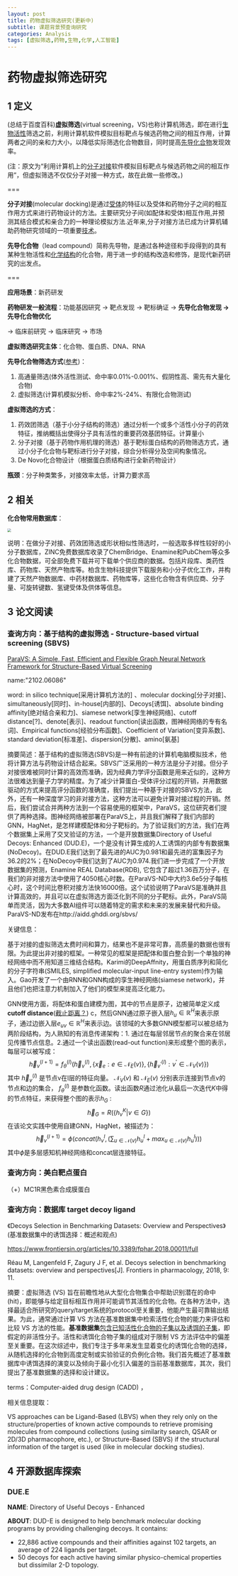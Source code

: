 ```yaml
---
layout: post
title: 药物虚拟筛选研究(更新中)
subtitle: 课题背景预查询研究
categories: Analysis
tags: [虚拟筛选,药物,生物,化学,人工智能]
---
```


# 药物虚拟筛选研究

## 1 定义

(总结于百度百科)**虚拟筛选**(virtual screening，VS)也称计算机筛选，即在进行[生物活性](https://baike.baidu.com/item/生物活性/5773318)筛选之前，利用计算机软件模拟目标靶点与候选药物之间的相互作用，计算两者之间的亲和力大小，以降低实际筛选化合物数目，同时提高[先导化合物](https://baike.baidu.com/item/先导化合物/259345)发现效率。

(注：原文为“利用计算机上的[分子对接](https://baike.baidu.com/item/分子对接/9987909)软件模拟目标靶点与候选药物之间的相互作用”，但虚拟筛选不仅仅分子对接一种方式，故在此做一些修改。)

===

**分子对接**(molecular docking)是通过[受体](https://baike.baidu.com/item/受体/454383)的特征以及受体和药物分子之间的相互作用方式来进行药物设计的方法。主要研究分子间(如配体和受体)相互作用,并预测其结合模式和亲合力的一种理论模拟方法.近年来,分子对接方法已成为计算机辅助药物研究领域的一项重要[技术](https://baike.baidu.com/item/技术/832247)。

**先导化合物**（lead compound）简称先导物，是通过各种途径和手段得到的具有某种生物活性和[化学结构](https://baike.baidu.com/item/化学结构)的化合物，用于进一步的结构改造和修饰，是现代新药研究的出发点。

===

**应用场景**：新药研发

**药物研发一般流程**：功能基因研究 -> 靶点发现 -> 靶标确证 -> **先导化合物发现 -> 先导化合物优化**

-> 临床前研究 -> 临床研究 -> 市场

**虚拟筛选研究主体**：化合物、蛋白质、DNA、RNA

**先导化合物筛选方式**([参考](https://wenku.baidu.com/view/f69f699e81c758f5f61f67bb.html))：

1. 高通量筛选(体外活性测试、命中率0.01%-0.001%、假阴性高、需先有大量化合物) 
2. 虚拟筛选(计算机模拟分析、命中率2%-24%、有限化合物测试)

**虚拟筛选的方式**：

1. 药效团筛选（基于小分子结构的筛选）通过分析一个或多个活性小分子的药效特征，推纳概括出使得分子具有活性的重要药效基团特征。计算量小
2. 分子对接（基于药物作用机理的筛选）基于靶标蛋白结构的药物筛选方式，通过小分子化合物与靶标进行分子对接，综合分析得分及空间构象情况。
3. De Novo化合物设计（根据蛋白质结构进行全新药物设计）

**瓶颈**：分子种类繁多，对接效率太低，计算力要求高



## 2 相关

**化合物常用数据库**：

<img src="../assets/images/blogimg/1-Database.png" style="zoom:50%;" />

说明：在做分子对接、药效团筛选或形状相似性筛选时，一般选取多样性较好的小分子数据库，ZINC免费数据库收录了ChemBridge、Enamine和PubChem等众多化合物数据，可全部免费下载并可下载单个供应商的数据。包括片段库、类药性库、药物库、天然产物库等。柏含生物科技提供下载服务和小分子优化工作，并构建了天然产物数据库、中药材数据库、药物库等，这些化合物含有供应商、分子量、可旋转键数、氢键受体及供体等信息。

## 3 论文阅读

### **查询方向：基于结构的虚拟筛选 - Structure-based virtual screening (SBVS)**

[ParaVS: A Simple, Fast, Efficient and Flexible Graph Neural Network Framework for Structure-Based Virtual Screening](https://arxiv.org/abs/2102.06086)

name:"2102.06086"

word: in silico technique[采用计算机方法的] 、molecular docking[分子对接]、simultaneously[同时]、in-house[内部的]、Decoys[诱饵]、absolute binding affinity[绝对结合亲和力]、siamese network[孪生神经网络]、cutoff distance[?]、denote[表示]、readout function[读出函数，图神经网络的专有名词]、Empirical functions[经验分布函数]、Coefficient of Variation[变异系数]、standard deviation[标准差]、dispersion[分散]、amino[氨基]

摘要简述：基于结构的虚拟筛选(SBVS)是一种有前途的计算机电脑模拟技术，他将计算方法与药物设计结合起来。SBVS广泛采用的一种方法是分子对接。但分子对接很难被同时计算的高效而准确，因为经典力学评分函数是用来近似的，这种方法很难达到量子力学的精度。为了减少计算蛋白-受体评分过程的开销，并用数据驱动的方式来提高评分函数的准确度，我们提出一种基于对接的SBVS方法，此外，还有一种深度学习的非对接方法，这种方法可以避免计算对接过程的开销。然后，我们尝试合并两种方法到一个容易使用的框架中，ParaVS，这位研究者们提供了两种选择。图神经网络被部署在ParaVS上，并且我们解释了我们内部的GNN，HagNet，是怎样建模配体和分子靶标的。为了验证我们的方法，我们在两个数据集上采用了交叉验证的方法，一个是开放数据集Directory of Useful Decoys: Enhanced (DUD.E)，一个是没有计算生成的人工诱饵的内部专有数据集(NoDecoy)。在DUD.E我们达到了最先进的AUC为0.981和最先进的富集因子为36.2的2%；在NoDecoy中我们达到了AUC为0.974.我们进一步完成了一个开放数据集的预测，Enamine REAL Database(RDB), 它包含了超过1.36百万分子，在我们的非对接方法中使用了4050核心时数。在ParaVS-ND中大约3.6e5分子每核心时，这个时间比卷积对接方法快16000倍。这个试验说明了ParaVS是准确并且计算高效的，并且可以在虚拟筛选方面泛化到不同的分子靶标。此外，ParaVS简单而灵活，因为大多数AI组件可以随着特定的需求和未来的发展来替代和升级。ParaVS-ND发布在http://aidd.ghddi.org/sbvs/

关键信息：

基于对接的虚拟筛选太费时间和算力，结果也不是非常可靠，高质量的数据也很有限。为此提出非对接的框架。一种常见的框架是把配体和蛋白整合到一个单独的神经网络中而不用知道三维结合结构。Karimi的DeepAffnity，用蛋白质序列和简化的分子字符串(SMILES, simplified molecular-input line-entry system)作为输入。Gao开发了一个由RNN和GNN构成的孪生神经网络(siamese network)，并且他们也把注意力机制加入了他们的模型来提高泛化能力。

GNN使用方面，将配体和蛋白建模为图，其中的节点是原子，边被简单定义成**cutoff distance**([截止距离？](https://en.wikipedia.org/wiki/Cutoff_(physics))) c，然后GNN通过原子嵌入层$h_u \in \mathbb{R}^H$来表示原子，通过边嵌入层$e_{uv} \in \mathbb{R}^H$来表示边。该领域的大多数GNN模型都可以被总结为两阶段结构，为人熟知的有消息传递架构：1. 通过在每层邻居节点的聚合来在邻居见传播节点信息。2.通过一个读出函数(read-out function)来形成整个图的表示，每层可以被写成：
$$
\vec{h}_v^{(l+1)} = f_\theta^{(l)}(\vec{h}_v^{(l)},\{\vec{x}_e:e\in \mathcal{N}_E(v)\},\{\vec{h}_{v^{\prime}}^{(l)}:v^{\prime}\in\mathcal{N}_V(v)\}) \tag{1}
$$
其中 $\vec{h}_v^{(l)}$ 是节点v在l层的特征向量。 $\mathcal{N}_V(v)$ 和 $\mathcal{N}_E(v)$ 分别表示连接到节点v的节点和边的集合， $f_{\theta}^{(l)}$ 是参数化函数。读出函数$R$通过池化从最后一次迭代$K$中得的节点特征，来获得整个图的表示$h_G$ :
$$
\vec{h}_G = R(\{h_v^K | v \in G\}) \tag{2}
$$
在该论文实践中使用自建GNN，HagNet，被描述为：
$$
\vec{h}_v^{(l+1)} = \phi(concat(h_v^l,(\sum_{u\in\mathcal{N}(v)}{h^l_u}+max_{u\in\mathcal{N}(v)}h^l_u))) \tag{3}
$$
其中$\phi$是多层感知机神经网络和concat层连接特征。



### **查询方向：美白靶点蛋白**

（+）MC1R黑色素合成膜蛋白



### 查询方向：数据库 target decoy ligand

《Decoys Selection in Benchmarking Datasets: Overview and Perspectives》(基准数据集中的诱饵选择：概述和观点)

https://www.frontiersin.org/articles/10.3389/fphar.2018.00011/full

Réau M, Langenfeld F, Zagury J F, et al. Decoys selection in benchmarking datasets: overview and perspectives[J]. Frontiers in pharmacology, 2018, 9: 11.

摘要：虚拟筛选 (VS) 旨在前瞻性地从大型化合物集合中帮助识别潜在的命中(hit)，即能够与给定目标相互作用并可能调节其活性的化合物。在各种方法中，选择最适合所研究的query/target系统的protocol至关重要，他能产生最可靠输出结果。为此，通常通过计算 VS 方法在基准数据集中检索活性化合物的能力来评估和比较 VS 方法的性能。**基准数据集**<u>包含已知活性化合物的子集以及诱饵的子集</u>，即假定的非活性分子。活性和诱饵化合物子集的组成对于限制 VS 方法评估中的偏差至关重要。在这次综述中，我们专注于多年来发生显着变化的诱饵化合物的选择，从随机选择的化合物到高度定制或实验验证的负例化合物。我们首先概述了基准数据库中诱饵选择的演变以及倾向于最小化引入偏差的当前基准数据库，其次，我们提出了基准数据集的选择和设计建议。

terms：Computer-aided drug design (CADD) ，

相关信息提取：

VS approaches can be Ligand-Based (LBVS) when they rely only on the structure/properties of known active compounds to retrieve promising molecules from compound collections (using similarity search, QSAR or 2D/3D pharmacophore, etc.), or Structure-Based (SBVS) if the structural information of the target is used (like in molecular docking studies).



## 4 开源数据库探索

### DUE.E

**NAME**: Directory of Useful Decoys - Enhanced

**ABOUT**: DUD-E is designed to help benchmark molecular docking programs by providing challenging decoys. It contains:

- 22,886 active compounds and their affinities against 102 targets, an average of 224 ligands per target.
- 50 decoys for each active having similar physico-chemical properties but dissimilar 2-D topology.

